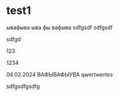 # test1
ывафыва
ыва
фы
вафыва
sdfgsdf
sdfgsdf

sdfgd

123

1234

04.02.2024
ВАФЫВАФЫУВА
qwertwertes

sdfgsdfgsdfg

